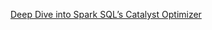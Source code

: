 [Deep Dive into Spark SQL’s Catalyst Optimizer](https://databricks.com/blog/2015/04/13/deep-dive-into-spark-sqls-catalyst-optimizer.html)
